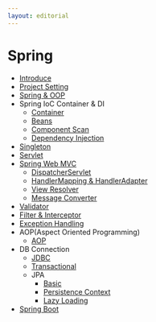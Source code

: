 ```yaml
---
layout: editorial
---
```


# Spring

* [Introduce](introduce.md)
* [Project Setting](project-setting.md)
* [Spring & OOP](oop.md)
* Spring IoC Container & DI
    * [Container](container.md)
    * [Beans](beans.md)
    * [Component Scan](component-scan.md)
    * [Dependency Injection](dependency-injection.md)
* [Singleton](singleton.md)
* [Servlet](servlet.md)
* [Spring Web MVC](spring-web-mvc.md)
    * [DispatcherServlet](dispatcher-servlet.md)
    * [HandlerMapping & HandlerAdapter](handler-mapping-adapter.md)
    * [View Resolver](view-resolver.md)
    * [Message Converter](message-converter.md)
* [Validator](validator.md)
* [Filter & Interceptor](filter-interceptor.md)
* [Exception Handling](exception-handling.md)
* AOP(Aspect Oriented Programming)
    * [AOP](aop.md)
* DB Connection
    * [JDBC](jdbc.md)
    * [Transactional](transactional.md)
    * JPA
        * [Basic](jpa-basic.md)
        * [Persistence Context](persistence-context.md)
        * [Lazy Loading](lazy-loading.md)
* [Spring Boot](spring-boot.md)
